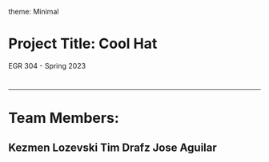 theme: Minimal
# Project Title: Cool Hat
EGR 304 - Spring 2023
#
---
# Team Members:
Kezmen Lozevski
Tim Drafz
Jose Aguilar
---

